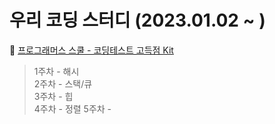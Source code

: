 # 우리 코딩 스터디 (2023.01.02 ~ )

🔗 [프로그래머스 스쿨 - 코딩테스트 고득점 Kit](https://school.programmers.co.kr/learn/challenges?tab=algorithm_practice_kit, "프로그래머스 스쿨")  
> 1주차 - 해시  
> 2주차 - 스택/큐  
> 3주차 - 힙  
> 4주차 -  정렬
> 5주차 -
